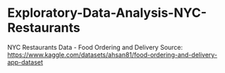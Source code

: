# Exploratory-Data-Analysis-NYC-Restaurants

NYC Restaurants Data - Food Ordering and Delivery
Source: https://www.kaggle.com/datasets/ahsan81/food-ordering-and-delivery-app-dataset
